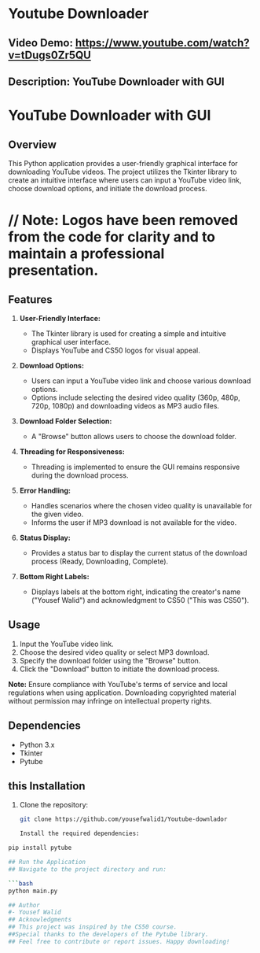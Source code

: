 # Youtube Downloader

## Video Demo: https://www.youtube.com/watch?v=tDugs0Zr5QU

## Description: YouTube Downloader with GUI

# YouTube Downloader with GUI

## Overview

This Python application provides a user-friendly graphical interface for downloading YouTube videos. The project utilizes the Tkinter library to create an intuitive interface where users can input a YouTube video link, choose download options, and initiate the download process.

# // Note: Logos have been removed from the code for clarity and to maintain a professional presentation.


## Features

1. **User-Friendly Interface:**
   - The Tkinter library is used for creating a simple and intuitive graphical user interface.
   - Displays YouTube and CS50 logos for visual appeal.

2. **Download Options:**
   - Users can input a YouTube video link and choose various download options.
   - Options include selecting the desired video quality (360p, 480p, 720p, 1080p) and downloading videos as MP3 audio files.

3. **Download Folder Selection:**
   - A "Browse" button allows users to choose the download folder.

4. **Threading for Responsiveness:**
   - Threading is implemented to ensure the GUI remains responsive during the download process.

5. **Error Handling:**
   - Handles scenarios where the chosen video quality is unavailable for the given video.
   - Informs the user if MP3 download is not available for the video.

6. **Status Display:**
   - Provides a status bar to display the current status of the download process (Ready, Downloading, Complete).

7. **Bottom Right Labels:**
   - Displays labels at the bottom right, indicating the creator's name ("Yousef Walid") and acknowledgment to CS50 ("This was CS50").

## Usage

1. Input the YouTube video link.
2. Choose the desired video quality or select MP3 download.
3. Specify the download folder using the "Browse" button.
4. Click the "Download" button to initiate the download process.

**Note:** Ensure compliance with YouTube's terms of service and local regulations when using application. Downloading copyrighted material without permission may infringe on intellectual property rights.

## Dependencies

- Python 3.x
- Tkinter
- Pytube

## this Installation

1. Clone the repository:

   ```bash
   git clone https://github.com/yousefwalid1/Youtube-downlador

   Install the required dependencies:

```bash
pip install pytube

## Run the Application
## Navigate to the project directory and run:

```bash
python main.py

## Author
#- Yousef Walid
## Acknowledgments
## This project was inspired by the CS50 course.
##Special thanks to the developers of the Pytube library.
## Feel free to contribute or report issues. Happy downloading!

